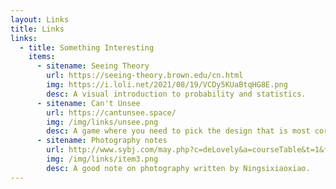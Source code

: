 ```yaml
---
layout: Links
title: Links
links:
  - title: Something Interesting
    items:
      - sitename: Seeing Theory
        url: https://seeing-theory.brown.edu/cn.html
        img: https://i.loli.net/2021/08/19/VCDy5KUaBtqHG8E.png
        desc: A visual introduction to probability and statistics.
      - sitename: Can't Unsee
        url: https://cantunsee.space/
        img: /img/links/unsee.png
        desc: A game where you need to pick the design that is most correct. 
      - sitename: Photography notes
        url: http://www.sybj.com/may.php?c=deLovely&a=courseTable&t=1&from=timeline&isappinstalled=0&continueFlag=07e6f46829dc4ed115d1642310b57283
        img: /img/links/item3.png
        desc: A good note on photography written by Ningsixiaoxiao.
---
```

